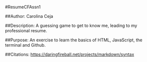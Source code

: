 #ResumeCFAssn1

##Author:
Carolina Ceja

##Description:
A guessing game to get to know me, leading to my professional resume.

##Purpose:
An exercise to learn the basics of HTML, JavaScript, the terminal and Github. 

##Citations:
https://daringfireball.net/projects/markdown/syntax
